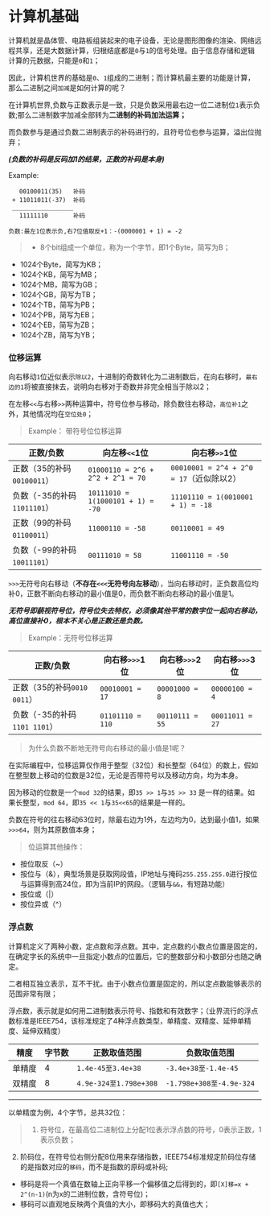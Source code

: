 # 计算机基础

计算机就是晶体管、电路板组装起来的电子设备，无论是图形图像的渲染、网络远程共享，还是大数据计算，归根结底都是`0`与`1`的信号处理。由于信息存储和逻辑计算的元数据，只能是`0`和`1`；

因此，计算机世界的基础是`0`、`1`组成的二进制；而计算机最主要的功能是计算，那么二进制之间`加减`是如何计算的呢？

在计算机世界,负数与正数表示是一致，只是负数采用最右边一位二进制位`1`表示负数;那么二进制数字加减全部转为**二进制的补码加法运算；**

而负数参与是通过负数二进制表示的补码进行的，且符号位也参与运算，溢出位抛弃；

***(负数的补码是反码加1的结果，正数的补码是本身)***


Example:

```
   00100011(35)   补码
 + 11011011(-37)  补码
 _________________
   11111110       补码

负数:最左1位表示负,右7位值取反+1：-(0000001 + 1) = -2

```


>+ 8个bit组成一个单位，称为一个字节，即1个Byte，简写为B；
+ 1024个Byte，简写为KB；
+ 1024个KB，简写为MB；
+ 1024个MB，简写为GB；
+ 1024个GB，简写为TB；
+ 1024个TB，简写为PB；
+ 1024个PB，简写为EB；
+ 1024个EB，简写为ZB；
+ 1024个ZB，简写为YB；


### 位移运算

向右移动`1`位近似表示`除以2`，十进制的奇数转化为二进制数后，在向右移时，`最右边的1`将被直接抹去，说明向右移对于奇数并非完全相当于除以2；

在左移`<<`与右移`>>`两种运算中，符号位参与移动，除负数往右移动，`高位补1`之外，其他情况均在`空位处0`；

>Example： 带符号位位移运算

正数/负数|向左移`<<`1位|向右移`>>`1位|
--|--|--|
正数（35的补码`00100011`）|`01000110 = 2^6 + 2^2 + 2^1 = 70`|`00010001 = 2^4 + 2^0 = 17`（近似除以2）|
负数（-35的补码`11011101`）|`10111010 = 1(1000101 + 1) = -70`|`11101110 = 1(0010001 + 1) = -18`|
正数（99的补码`01100011`）|`11000110 = -58`|`00110001 = 49`|
负数（-99的补码`10011101`）|`00111010 = 58`|`11001110 = -50`|


`>>>`无符号向右移动（**不存在`<<<`无符号向左移动**），当向右移动时，正负数高位均补0，正数不断向右移动的最小值是0，而负数不断向右移动的最小值是1。

***无符号即藐视符号位，符号位失去特权，必须像其他平常的数字位一起向右移动，高位直接补0，根本不关心是正数还是负数。***

>Example：无符号位移运算

正数/负数|向右移`>>>`1位|向右移`>>>`2位|向右移`>>>`3位|
--|--|--|--|
正数（35的补码`0010 0011`）| `00010001 = 17` | `00001000 = 8` | `00000100 = 4` |
负数（-35的补码`1101 1101`）| `01101110 = 110` | `00110111 = 55` | `00011011 = 27` |


>为什么负数不断地无符号向右移动的最小值是1呢？

在实际编程中，位移运算仅作用于整型（32位）和长整型（64位）的数上，假如在整型数上移动的位数是32位，无论是否带符号以及移动方向，均为本身。

因为移动的位数是一个`mod 32`的结果，即`35 >> 1`与`35 >> 33` 是一样的结果。如果长整型，`mod 64`，即`35 << 1`与`35<<65`的结果是一样的。

负数在符号的往右移动63位时，除最右边为1外，左边均为0，达到最小值1，如果`>>>64`，则为其原数值本身；


>位运算其他操作：
+ 按位取反（~）
+ 按位与（&），典型场景是获取网段值，IP地址与掩码`255.255.255.0`进行按位与运算得到高24位，即为当前IP的网段。（逻辑与`&&`，有短路功能）
+ 按位或（|）
+ 按位异或（^）

### 浮点数

计算机定义了两种小数，定点数和浮点数。其中，定点数的小数点位置是固定的，在确定字长的系统中一旦指定小数点的位置后，它的整数部分和小数部分也随之确定。

二者相互独立表示，互不干扰。由于小数点位置是固定的，所以定点数能够表示的范围非常有限；

浮点数，表示就是如何用二进制数表示符号、指数和有效数字；（业界流行的浮点数标准是IEEE754，该标准规定了4种浮点数类型，单精度、双精度、延伸单精度、延伸双精度）

精度|字节数|正数取值范围|负数取值范围|
--|--|--|--|
单精度|4|`1.4e-45至3.4e+38`|`-3.4e+38至-1.4e-45`|
双精度|8|`4.9e-324至1.798e+308`|`-1.798e+308至-4.9e-324`|

---

以单精度为例，4个字节，总共32位：
>1. 符号位，在最高位二进制位上分配1位表示浮点数的符号，0表示正数，1表示负数；
2. 阶码位，在符号位右侧分配8位用来存储指数，IEEE754标准规定阶码位存储的是指数对应的`移码`，而不是指数的原码或补码;
  + 移码是将一个真值在数轴上正向平移一个偏移值之后得到的，即`[X]移=x + 2^(n-1)`(n为x的二进制位数，含符号位)；
  + 移码可以直观地反映两个真值的大小，即移码大的真值也大；
  
